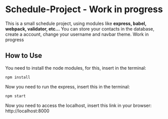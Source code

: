 # Schedule-Project - Work in progress

This is a small schedule project, using modules like **express, babel, webpack, validator, etc...**
You can store your contacts in the database, create a account, change your username and navbar theme.
Work in progress
## How to Use

You need to install the node modules, for this, insert in the terminal:

```
npm install
```

Now you need to run the express, insert this in the terminal:

```
npm start
```

Now you need to access the localhost, insert this link in your browser: http://localhost:8000
